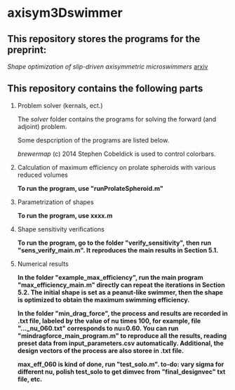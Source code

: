 # axisym3Dswimmer

## This repository stores the programs for the preprint:

_Shape optimization of slip-driven axisymmetric microswimmers_ [arxiv](https://arxiv.org/abs/2405.00656/)

## This repository contains the following parts
1. Problem solver (kernals, ect.)

   The _solver_ folder contains the programs for solving the forward (and adjoint) problem. 

   Some despcription of the programs are listed below.
   
   _brewermap_ (c) 2014 Stephen Cobeldick is used to control colorbars.

2. Calculation of maximum efficiency on prolate spheroids with various reduced volumes

   **To run the program, use "runProlateSpheroid.m"**

3. Parametrization of shapes

   **To run the program, use xxxx.m**

4. Shape sensitivity verifications

   **To run the program, go to the folder "verify_sensitivity", then run "sens_verify_main.m". It reproduces the main results in Section 5.1.**

5. Numerical results

   **In the folder "example_max_efficiency", run the main program "max_efficiency_main.m" directly can repeat the iterations in Section 5.2. The initial shape is set as a peanut-like swimmer, then the shape is optimized to obtain the maximum swimming efficiency.**
   
   **In the folder "min_drag_force", the process and results are recorded in .txt file, labeled by the value of nu times 100, for example, file "..._nu_060.txt" corresponds to nu=0.60. You can run "mindragforce_main_program.m" to reproduce all the results, reading preset data from input_parameters.csv automatically. Additional, the design vectors of the process are also storee in .txt file.**

   **max_eff_060 is kind of done, run "test_solo.m". to-do: vary sigma for different nu, polish test_solo to get dimvec from "final_designvec" txt file, etc.**

